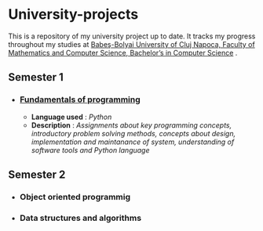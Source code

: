 # University-projects
  This is a repository of my university project up to date. It tracks my progress throughout my studies at [Babeş-Bolyai University of Cluj Napoca, Faculty of Mathematics and Computer Science, Bachelor’s in Computer Science](https://www.cs.ubbcluj.ro/) .



## Semester 1
  - ### [Fundamentals of programming](https://github.com/antoniab16/University-projects/tree/main/Semester%201)
    - **Language used** : *Python*
    - **Description** : *Assignments about key programming concepts, introductory problem solving methods, concepts about design, implementation and maintanance of system, understanding of software                            tools and Python language*
## Semester 2
  - ### Object oriented programmig
  - ### Data structures and algorithms 
